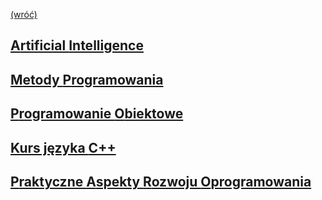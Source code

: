 [(wróć)](../../../)
## [**A**rtificial **I**ntelligence](AI/)
## [**M**etody **P**rogramowania](MP/)
## [**P**rogramowanie **O**biektowe](PO/)
## [Kurs języka **C++**](CPP/)
## [**P**raktyczne **A**spekty **R**ozwoju **O**programowania](PARO/)